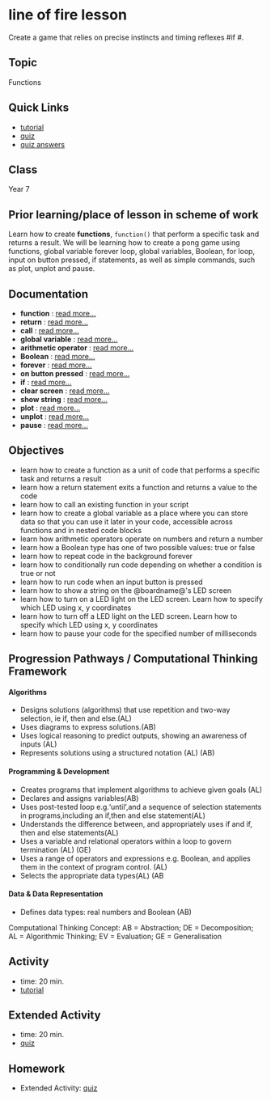 # line of fire lesson

Create a game that relies on precise instincts and timing reflexes #if #.

## Topic

Functions

## Quick Links

* [tutorial](/lessons/line-of-fire/tutorial)
* [quiz](/lessons/line-of-fire/quiz)
* [quiz answers](/lessons/line-of-fire/quiz-answers)

## Class

Year 7

## Prior learning/place of lesson in scheme of work

Learn how to create **functions**, `function()` that perform a specific task and returns a result. We will be learning how to create a pong game using functions, global variable forever loop, global variables, Boolean, for loop, input on button pressed, if statements, as well as simple commands, such as plot, unplot and pause.

## Documentation

* **function** : [read more...](/js/function)
* **return** : [read more...](/js/return)
* **call** : [read more...](/js/call)
* **global variable** : [read more...](/js/data)
* **arithmetic operator** : [read more...](/types/number)
* **Boolean** : [read more...](/types/boolean)
* **forever** : [read more...](/reference/basic/forever)
* **on button pressed** : [read more...](/reference/input/on-button-pressed)
* **if** : [read more...](/reference/logic/if)
* **clear screen** : [read more...](/reference/basic/clear-screen)
* **show string** : [read more...](/reference/basic/show-string)
* **plot** : [read more...](/reference/led/plot)
* **unplot** : [read more...](/reference/led/unplot)
* **pause** : [read more...](/reference/basic/pause)

## Objectives

* learn how to create a function as a unit of code that performs a specific task and returns a result
* learn how a return statement exits a function and returns a value to the code
* learn how to call an existing function in your script
* learn how to create a global variable as a place where you can store data so that you can use it later in your code, accessible across functions and in nested code blocks
* learn how arithmetic operators operate on numbers and return a number
* learn how a Boolean type has one of two possible values: true or false
* learn how to repeat code in the background forever
* learn how to conditionally run code depending on whether a condition is true or not
* learn how to run code when an input button is pressed
* learn how to show a string on the @boardname@'s LED screen
* learn how to turn on a LED light on the LED screen. Learn how to specify which LED using x, y coordinates
* learn how to turn off a LED light on the LED screen. Learn how to specify which LED using x, y coordinates
* learn how to pause your code for the specified number of milliseconds

## Progression Pathways / Computational Thinking Framework

#### Algorithms

* Designs solutions (algorithms) that use repetition and two-way  selection, ie if, then and else.(AL)
* Uses diagrams to express solutions.(AB)
*  Uses logical reasoning to predict  outputs, showing an awareness of inputs (AL)
* Represents solutions using a structured notation (AL) (AB)

#### Programming & Development

* Creates programs that implement algorithms to achieve given goals (AL)
*  Declares and assigns variables(AB)
* Uses post-tested loop e.g.‘until’,and a sequence of selection statements in programs,including an if,then and else statement(AL)
* Understands the difference between, and appropriately uses if and if, then and else statements(AL)
* Uses a variable and relational operators within a loop to govern termination (AL) (GE)
* Uses a range of operators and expressions e.g. Boolean, and applies them in the context of program control. (AL)
* Selects the appropriate data types(AL) (AB

#### Data & Data Representation

* Defines data types: real numbers and Boolean (AB)

Computational Thinking Concept: AB = Abstraction; DE = Decomposition; AL = Algorithmic Thinking; EV = Evaluation; GE = Generalisation

## Activity

* time: 20 min.
* [tutorial](/lessons/line-of-fire/tutorial)

## Extended Activity

* time: 20 min.
* [quiz](/lessons/line-of-fire/quiz)

## Homework

* Extended Activity: [quiz](/lessons/line-of-fire/quiz)

